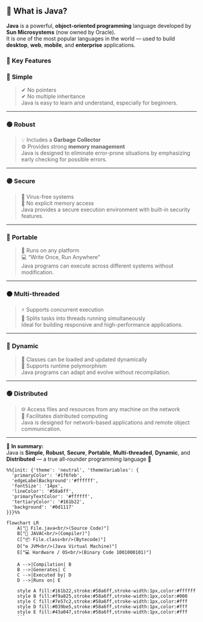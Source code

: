 ## 🧠 What is Java?

**Java** is a powerful, **object-oriented programming** language developed by **Sun Microsystems** (now owned by Oracle).  
It is one of the most popular languages in the world — used to build **desktop**, **web**, **mobile**, and **enterprise** applications.  

### 🔑 Key Features

### 🔴 **Simple**
> ✔ No pointers  
> ✔ No multiple inheritance  
Java is easy to learn and understand, especially for beginners.

---

### 🟢 **Robust**
> 💡 Includes a **Garbage Collector**  
> ⚙️ Provides strong **memory management**  
Java is designed to eliminate error-prone situations by emphasizing early checking for possible errors.

---

### 🟣 **Secure**
> 🧱 Virus-free systems  
> 🔐 No explicit memory access  
Java provides a secure execution environment with built-in security features.

---

### 🔵 **Portable**
> 🧭 Runs on any platform  
> 💻 “Write Once, Run Anywhere”  
Java programs can execute across different systems without modification.

---

### 🟠 **Multi-threaded**
> ⚡ Supports concurrent execution  
> 🔄 Splits tasks into threads running simultaneously  
Ideal for building responsive and high-performance applications.

---

### 🔴 **Dynamic**
> 🔁 Classes can be loaded and updated dynamically  
> 🧩 Supports runtime polymorphism  
Java programs can adapt and evolve without recompilation.

---

### 🟢 **Distributed**
> 🌐 Access files and resources from any machine on the network  
> 🤝 Facilitates distributed computing  
Java is designed for network-based applications and remote object communication.

---

🧩 **In summary:**  
Java is **Simple**, **Robust**, **Secure**, **Portable**, **Multi-threaded**, **Dynamic**, and **Distributed** — a true all-rounder programming language 💪
```mermaid
%%{init: {'theme': 'neutral', 'themeVariables': {
  'primaryColor': '#1f6feb',
  'edgeLabelBackground':'#ffffff',
  'fontSize': '14px',
  'lineColor': '#58a6ff',
  'primaryTextColor': '#ffffff',
  'tertiaryColor': '#161b22',
  'background': '#0d1117'
}}}%%

flowchart LR
    A["📄 File.java<br/>(Source Code)"]
    B["🧩 JAVAC<br/>(Compiler)"]
    C["📦 File.class<br/>(Bytecode)"]
    D["⚙️ JVM<br/>(Java Virtual Machine)"]
    E["💻 Hardware / OS<br/>(Binary Code 1001000101)"]

    A -->|Compilation| B
    B -->|Generates| C
    C -->|Executed by| D
    D -->|Runs on| E

    style A fill:#161b22,stroke:#58a6ff,stroke-width:1px,color:#ffffff
    style B fill:#f9a825,stroke:#58a6ff,stroke-width:1px,color:#000
    style C fill:#7e57c2,stroke:#58a6ff,stroke-width:1px,color:#fff
    style D fill:#039be5,stroke:#58a6ff,stroke-width:1px,color:#fff
    style E fill:#43a047,stroke:#58a6ff,stroke-width:1px,color:#fff
    ```
